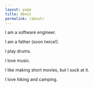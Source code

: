 ```yaml
---
layout: page
title: About
permalink: /about/
---
```


I am a software engineer.

I am a father (soon twice!).

I play drums.

I love music.

I like making short movies, but I suck at it.

I love hiking and camping.